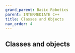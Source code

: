 ```yaml
---
grand_parent: Basic Robotics
parent: INTERMEDIATE C++
title: Classes and Objects
nav_order: 4
---
```


 Classes and objects
--------------------------------------------------------------------------------

